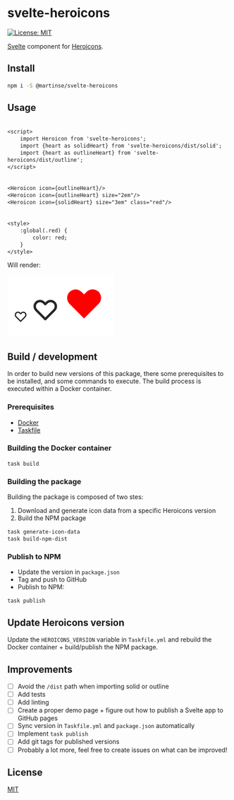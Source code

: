 # svelte-heroicons

[![License: MIT](https://img.shields.io/badge/License-MIT-yellow.svg)](https://opensource.org/licenses/MIT)

[Svelte](https://svelte.dev/) component for [Heroicons](https://heroicons.com/).

## Install

```bash
npm i -S @martinse/svelte-heroicons
```

## Usage

```sveltehtml

<script>
    import Heroicon from 'svelte-heroicons';
    import {heart as solidHeart} from 'svelte-heroicons/dist/solid';
    import {heart as outlineHeart} from 'svelte-heroicons/dist/outline';
</script>


<Heroicon icon={outlineHeart}/>
<Heroicon icon={outlineHeart} size="2em"/>
<Heroicon icon={solidHeart} size="3em" class="red"/>


<style>
    :global(.red) {
        color: red;
    }
</style>
```

Will render:

![output](docs/output.png)

## Build / development

In order to build new versions of this package, there some prerequisites to be installed, and some commands to execute.
The build process is executed within a Docker container.

### Prerequisites

- [Docker](https://www.docker.com/)
- [Taskfile](https://taskfile.dev/)

### Building the Docker container

```shell
task build
```

### Building the package

Building the package is composed of two stes:

1. Download and generate icon data from a specific Heroicons version
2. Build the NPM package

```shell
task generate-icon-data
task build-npm-dist
```

### Publish to NPM

- Update the version in `package.json`
- Tag and push to GitHub
- Publish to NPM:

```shell
task publish
```

## Update Heroicons version

Update the `HEROICONS_VERSION` variable in `Taskfile.yml` and rebuild the Docker container + build/publish the NPM
package.

## Improvements

* [ ] Avoid the `/dist` path when importing solid or outline
* [ ] Add tests
* [ ] Add linting
* [ ] Create a proper demo page + figure out how to publish a Svelte app to GitHub pages
* [ ] Sync version in `Taskfile.yml` and `package.json` automatically
* [ ] Implement `task publish`
* [ ] Add git tags for published versions
* [ ] Probably a lot more, feel free to create issues on what can be improved!

## License

[MIT](LICENSE.md)
